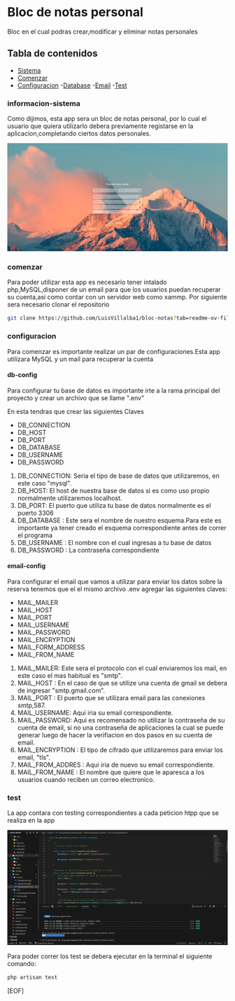 # Bloc de notas personal

Bloc en el cual podras crear,modificar y eliminar notas personales

## Tabla de contenidos

- [Sistema](#informacion-sistema)
- [Comenzar](#comenzar)
- [Configuracion](#configuracion)
    -[Database](#db-config)
    -[Email](#email-config)
-[Test](#test)

### informacion-sistema

Como dijimos, esta app sera un bloc de notas personal, por lo cual el usuario que quiera utilizarlo debera previamente registarse en la aplicacion,completando ciertos datos personales.

![Register](./public/imgs/register.png)

### comenzar

Para poder utilizar esta app es necesario tener intalado php,MySQL,disponer de un email para que los usuarios puedan recuperar su cuenta,asi como contar con un servidor web como xammp.
Por siguiente sera necesario clonar el repositorio

```bash
git clone https://github.com/LuisVillalba1/bloc-notas?tab=readme-ov-file
```

### configuracion

Para comenzar es importante realizar un par de configuraciones.Esta app utilizara MySQL y un mail para recuperar la cuenta

#### db-config

Para configurar tu base de datos es importante irte a la rama principal del proyecto y crear un archivo que se llame ".env"

En esta tendras que crear las siguientes Claves

- DB_CONNECTION
- DB_HOST
- DB_PORT
- DB_DATABASE
- DB_USERNAME
- DB_PASSWORD

1. DB_CONNECTION: Seria el tipo de base de datos que utilizaremos, en este caso "mysql".
2. DB_HOST: El host de nuestra base de datos si es como uso propio normalmente utilizaremos localhost.
3. DB_PORT: El puerto que utiliza tu base de datos normalmente es el puerto 3306
4. DB_DATABASE : Este sera el nombre de nuestro esquema.Para este es importante ya tener creado el esquema correspondiente antes de correr el programa
5. DB_USERNAME : El nombre con el cual ingresas a tu base de datos
6. DB_PASSWORD : La contraseña correspondiente

#### email-config

Para configurar el email que vamos a utilizar para enviar los datos sobre la reserva tenemos que el el mismo archivo .env agregar las siguientes claves:

- MAIL_MAILER
- MAIL_HOST
- MAIL_PORT
- MAIL_USERNAME
- MAIL_PASSWORD
- MAIL_ENCRYPTION
- MAIL_FORM_ADDRESS
- MAIL_FROM_NAME

1. MAIL_MAILER: Este sera el protocolo con el cual enviaremos los mail, en este caso el mas habitual es "smtp".
2. MAIL_HOST : En el caso de que se utilize una cuenta de gmail se debera de ingresar "smtp.gmail.com".
3. MAIL_PORT : El puerto que se utilizara email para las conexiones smtp,587.
4. MAIL_USERNAME: Aqui iria su email correspondiente.
5. MAIL_PASSWORD: Aqui es recomensado no utilizar la contraseña de su cuenta de email, si no una contraseña de aplicaciones la cual se puede generar luego de hacer la verifiacion en dos pasos en su cuenta de email.
6. MAIL_ENCRYPTION : El tipo de cifrado que utilizaremos para enviar los email, "tls".
7. MAIL_FROM_ADDRES : Aqui iria de nuevo su email correspondiente.
8. MAIL_FROM_NAME : El nombre que quiere que le aparesca a los usuarios cuando reciben un correo electronico.

### test

La app contara con testing correspondientes a cada peticion htpp que se realiza en la app

![test-caputra](./public/imgs/test_bloc.png)

Para poder correr los test se debera ejecutar en la terminal el siguiente comando:

```bash
php artisan test
```

[EOF]
